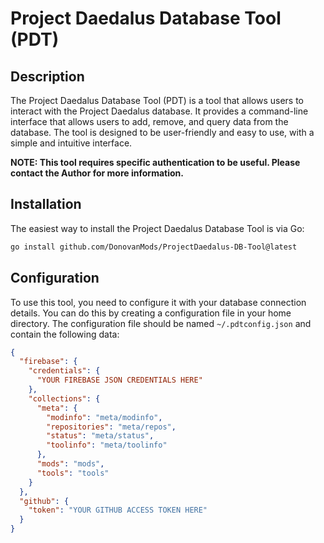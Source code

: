 # Project Daedalus Database Tool (PDT)

## Description

The Project Daedalus Database Tool (PDT) is a tool that allows users to interact with the Project Daedalus database. It provides a command-line interface that allows users to add, remove, and query data from the database. The tool is designed to be user-friendly and easy to use, with a simple and intuitive interface.

**NOTE: This tool requires specific authentication to be useful. Please contact the Author for more information.**

## Installation

The easiest way to install the Project Daedalus Database Tool is via Go:

```bash
go install github.com/DonovanMods/ProjectDaedalus-DB-Tool@latest
```

## Configuration

To use this tool, you need to configure it with your database connection details. You can do this by creating a configuration file in your home directory. The configuration file should be named `~/.pdtconfig.json` and contain the following data:

```json
{
  "firebase": {
    "credentials": {
      "YOUR FIREBASE JSON CREDENTIALS HERE"
    },
    "collections": {
      "meta": {
        "modinfo": "meta/modinfo",
        "repositories": "meta/repos",
        "status": "meta/status",
        "toolinfo": "meta/toolinfo"
      },
      "mods": "mods",
      "tools": "tools"
    }
  },
  "github": {
    "token": "YOUR GITHUB ACCESS TOKEN HERE"
  }
}
```

